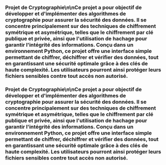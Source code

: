 ### Projet de Cryptographie\n\nCe projet a pour objectif de développer et d'implémenter des algorithmes de cryptographie pour assurer la sécurité des données. Il se concentre principalement sur des techniques de chiffrement symétrique et asymétrique, telles que le chiffrement par clé publique et privée, ainsi que l'utilisation de hachage pour garantir l'intégrité des informations. Conçu dans un environnement Python, ce projet offre une interface simple permettant de chiffrer, déchiffrer et vérifier des données, tout en garantissant une sécurité optimale grâce à des clés de haute complexité. Les utilisateurs pourront ainsi protéger leurs fichiers sensibles contre tout accès non autorisé.
### Projet de Cryptographie\n\nCe projet a pour objectif de développer et d'implémenter des algorithmes de cryptographie pour assurer la sécurité des données. Il se concentre principalement sur des techniques de chiffrement symétrique et asymétrique, telles que le chiffrement par clé publique et privée, ainsi que l'utilisation de hachage pour garantir l'intégrité des informations. Conçu dans un environnement Python, ce projet offre une interface simple permettant de chiffrer, déchiffrer et vérifier des données, tout en garantissant une sécurité optimale grâce à des clés de haute complexité. Les utilisateurs pourront ainsi protéger leurs fichiers sensibles contre tout accès non autorisé.
